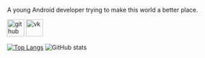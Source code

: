 A young Android developer trying to make this world a better place.

[<img src='https://cdn.jsdelivr.net/npm/simple-icons@3.0.1/icons/github.svg' alt='github' height='40'>](https://github.com/loakdv)  [<img src='https://cdn.jsdelivr.net/npm/simple-icons@3.0.1/icons/vk.svg' alt='vk' height='40'>](https://vk.com/anon0011011101011000001101110100)  

[![Top Langs](https://github-readme-stats.vercel.app/api/top-langs/?username=loakdv)](https://github.com/anuraghazra/github-readme-stats) ![GitHub stats](https://github-readme-stats.vercel.app/api?username=loakdv&show_icons=true)  



